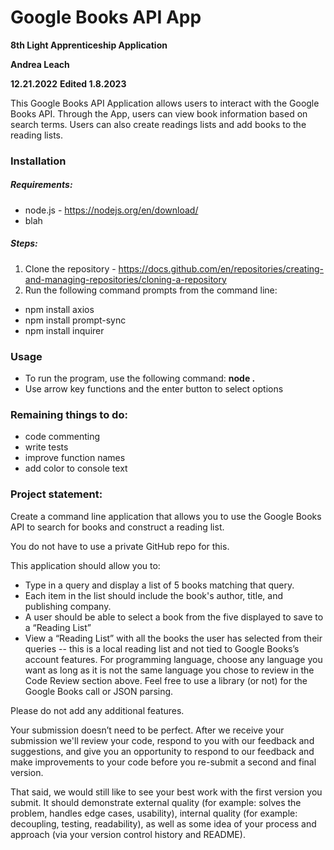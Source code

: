 # Google Books API App

**8th Light Apprenticeship Application**

**Andrea Leach**

**12.21.2022**
**Edited 1.8.2023**

This Google Books API Application allows users to interact with the Google Books API. Through the App, users can view book information based on search terms. Users can also create readings lists and add books to the reading lists. 


### Installation
##### Requirements:
- node.js - https://nodejs.org/en/download/
- blah
##### Steps:
1. Clone the repository - https://docs.github.com/en/repositories/creating-and-managing-repositories/cloning-a-repository
2. Run the following command prompts from the command line:
- npm install axios
- npm install prompt-sync
- npm install inquirer

### Usage
- To run the program, use the following command: **node .**
- Use arrow key functions and the enter button to select options



### Remaining things to do:
- code commenting
- write tests
- improve function names
- add color to console text


### Project statement:
Create a command line application that allows you to use the Google Books API to search for books and construct a reading list.

You do not have to use a private GitHub repo for this.

This application should allow you to:
- Type in a query and display a list of 5 books matching that query.
- Each item in the list should include the book's author, title, and publishing company.
- A user should be able to select a book from the five displayed to save to a “Reading List”
- View a “Reading List” with all the books the user has selected from their queries -- this is a local reading list and not tied to Google Books’s account features.
For programming language, choose any language you want as long as it is not the same language you chose to review in the Code Review section above. Feel free to use a library (or not) for the Google Books call or JSON parsing.

Please do not add any additional features.

Your submission doesn’t need to be perfect. After we receive your submission we'll review your code, respond to you with our feedback and suggestions, and give you an opportunity to respond to our feedback and make improvements to your code before you re-submit a second and final version.

That said, we would still like to see your best work with the first version you submit. It should demonstrate external quality (for example: solves the problem, handles edge cases, usability), internal quality (for example: decoupling, testing, readability), as well as some idea of your process and approach (via your version control history and README).
